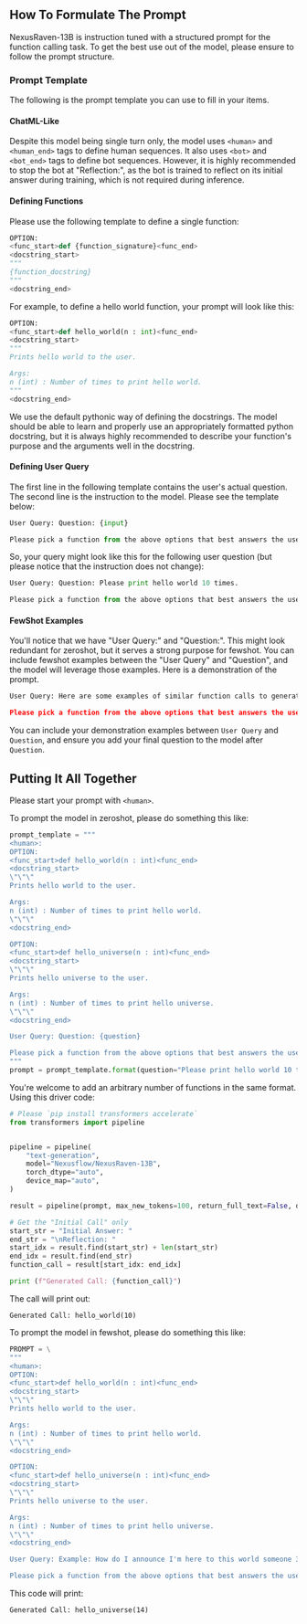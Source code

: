 ## How To Formulate The Prompt

NexusRaven-13B is instruction tuned with a structured prompt for the function calling task. To get the best use out of the model, please ensure to follow the prompt structure. 

### Prompt Template

The following is the prompt template you can use to fill in your items.

#### ChatML-Like
Despite this model being single turn only, the model uses ```<human>``` and ```<human_end>``` tags to define human sequences. It also uses ```<bot>``` and ```<bot_end>``` tags to define bot sequences. However, it is highly recommended to stop the bot at "Reflection:", as the bot is trained to reflect on its initial answer during training, which is not required during inference. 

#### Defining Functions

Please use the following template to define a single function:

```python
OPTION:
<func_start>def {function_signature}<func_end>
<docstring_start>
"""
{function_docstring}
"""
<docstring_end>
```

For example, to define a hello world function, your prompt will look like this:
```python
OPTION:
<func_start>def hello_world(n : int)<func_end>
<docstring_start>
"""
Prints hello world to the user.

Args:
n (int) : Number of times to print hello world.
"""
<docstring_end>
```

We use the default pythonic way of defining the docstrings. The model should be able to learn and properly use an appropriately formatted python docstring, but it is always highly recommended to describe your function's purpose and the arguments well in the docstring. 

#### Defining User Query

The first line in the following template contains the user's actual question. The second line is the instruction to the model. Please see the template below:

```python
User Query: Question: {input}

Please pick a function from the above options that best answers the user query and fill in the appropriate arguments.<human_end>
```

So, your query might look like this for the following user question (but please notice that the instruction does not change):
```python
User Query: Question: Please print hello world 10 times. 

Please pick a function from the above options that best answers the user query and fill in the appropriate arguments.<human_end>
```

#### FewShot Examples

You'll notice that we have "User Query:" and "Question:". This might look redundant for zeroshot, but it serves a strong purpose for fewshot. You can include fewshot examples between the "User Query" and "Question", and the model will leverage those examples. Here is a demonstration of the prompt. 

```python
User Query: Here are some examples of similar function calls to generate. Example: How do I announce I'm here to this world someone 3 times? Answer: hello_world(3). Example: How do I tell someone helloworld 2 times? Answer: hello_world(2). Now, please answer this question. Question: Please print hello world 10 times. 

Please pick a function from the above options that best answers the user query and fill in the appropriate arguments.<human_end>
```

You can include your demonstration examples between ```User Query``` and ```Question```, and ensure you add your final question to the model after ```Question```. 

## Putting It All Together
Please start your prompt with ```<human>```. 

To prompt the model in zeroshot, please do something this like:
```python
prompt_template = """
<human>:
OPTION:
<func_start>def hello_world(n : int)<func_end>
<docstring_start>
\"\"\"
Prints hello world to the user.

Args:
n (int) : Number of times to print hello world.
\"\"\"
<docstring_end>

OPTION:
<func_start>def hello_universe(n : int)<func_end>
<docstring_start>
\"\"\"
Prints hello universe to the user.

Args:
n (int) : Number of times to print hello universe.
\"\"\"
<docstring_end>

User Query: Question: {question}

Please pick a function from the above options that best answers the user query and fill in the appropriate arguments.<human_end>
"""
prompt = prompt_template.format(question="Please print hello world 10 times.")
```

You're welcome to add an arbitrary number of functions in the same format. Using this driver code:
```python
# Please `pip install transformers accelerate`
from transformers import pipeline


pipeline = pipeline(
    "text-generation",
    model="Nexusflow/NexusRaven-13B",
    torch_dtype="auto",
    device_map="auto",
)

result = pipeline(prompt, max_new_tokens=100, return_full_text=False, do_sample=False)[0]["generated_text"]

# Get the "Initial Call" only
start_str = "Initial Answer: "
end_str = "\nReflection: "
start_idx = result.find(start_str) + len(start_str)
end_idx = result.find(end_str)
function_call = result[start_idx: end_idx]

print (f"Generated Call: {function_call}")
```
The call will print out:
```text
Generated Call: hello_world(10)
```


To prompt the model in fewshot, please do something this like:

```python
PROMPT = \
"""
<human>:
OPTION:
<func_start>def hello_world(n : int)<func_end>
<docstring_start>
\"\"\"
Prints hello world to the user.

Args:
n (int) : Number of times to print hello world.
\"\"\"
<docstring_end>

OPTION:
<func_start>def hello_universe(n : int)<func_end>
<docstring_start>
\"\"\"
Prints hello universe to the user.

Args:
n (int) : Number of times to print hello universe.
\"\"\"
<docstring_end>

User Query: Example: How do I announce I'm here to this world someone 3 times? Answer: hello_world(3). Example: How do I tell someone hello universe 2 times? Answer: hello_universe(2). Now, please answer this question. Question: Please print hello universe 14 times. 

Please pick a function from the above options that best answers the user query and fill in the appropriate arguments.<human_end>"""
```
This code will print:
```text
Generated Call: hello_universe(14)
```
